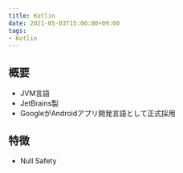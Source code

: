 ```yaml
---
title: Kotlin
date: 2021-05-03T15:00:00+09:00
tags:
- Kotlin
---
```


## 概要

* JVM言語
* JetBrains製
* GoogleがAndroidアプリ開発言語として正式採用

## 特徴

* Null Safety
